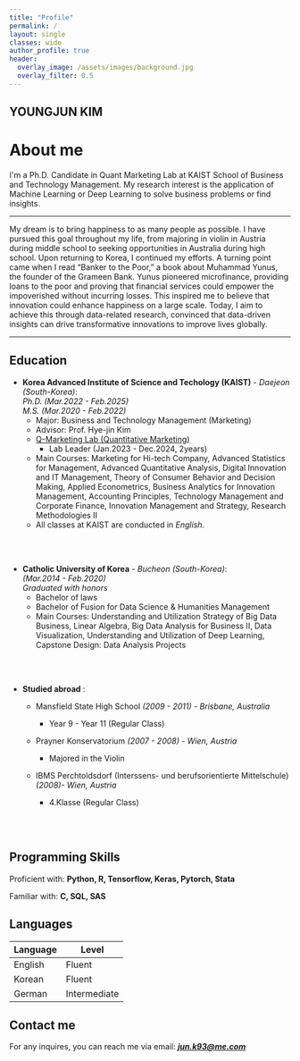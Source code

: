 ```yaml
---  
title: "Profile"
permalink: /
layout: single
classes: wide
author_profile: true
header:
  overlay_image: /assets/images/background.jpg
  overlay_filter: 0.5
---
```

## YOUNGJUN KIM
# About me

I'm a Ph.D. Candidate in Quant Marketing Lab at KAIST School of Business and Technology Management. My research interest is the application of Machine Learning or Deep Learning to solve business problems or find insights. 


---


My dream is to bring happiness to as many people as possible. I have pursued this goal throughout my life, from majoring in violin in Austria during middle school to seeking opportunities in Australia during high school. Upon returning to Korea, I continued my efforts.
A turning point came when I read “Banker to the Poor,” a book about Muhammad Yunus, the founder of the Grameen Bank. Yunus pioneered microfinance, providing loans to the poor and proving that financial services could empower the impoverished without incurring losses. This inspired me to believe that innovation could enhance happiness on a large scale.
Today, I aim to achieve this through data-related research, convinced that data-driven insights can drive transformative innovations to improve lives globally.


---
## Education

- **Korea Advanced Institute of Science and Techology (KAIST)** - *Daejeon (South-Korea)*:  
  *Ph.D. (Mar.2022 - Feb.2025)*  
  *M.S. (Mar.2020 - Feb.2022)*
    - Major: Business and Technology Management (Marketing)
    - Advisor: Prof. Hye-jin Kim
    - [Q-Marketing Lab (Quantitative Marketing) ](https://sites.google.com/view/q-marketinglab/home?authuser=0)
        - Lab Leader (Jan.2023 - Dec.2024, 2years)
    - Main Courses: Marketing for Hi-tech Company, Advanced Statistics for Management, Advanced Quantitative Analysis, Digital Innovation and IT Management, Theory of Consumer Behavior and Decision Making, Applied Econometrics, Business Analytics for Innovation Management, Accounting Principles, Technology Management and Corporate Finance, Innovation Management and Strategy, Research Methodologies II
    - All classes at KAIST are conducted in *English*.
<br/>
<br/>


- **Catholic University of Korea** - *Bucheon (South-Korea)*:  
  *(Mar.2014 - Feb.2020)*  
  *Graduated with honors*
    - Bachelor of laws
    - Bachelor of Fusion for Data Science & Humanities Management
    - Main Courses: Understanding and Utilization Strategy of Big Data Business, Linear Algebra, Big Data Analysis for Business II, Data Visualization, Understanding and Utilization of Deep Learning, Capstone Design: Data Analysis Projects
<br/>
<br/>

- **Studied abroad** :  
  - Mansfield State High School *(2009 - 2011)  - Brisbane, Australia*
    - Year 9 - Year 11 (Regular Class)

  - Prayner Konservatorium *(2007 - 2008)  - Wien, Austria*
    - Majored in the Violin
  - IBMS Perchtoldsdorf (Interssens- und berufsorientierte Mittelschule) *(2008)- Wien, Austria*  
    - 4.Klasse (Regular Class)
<br/>
<br/>  


## Programming Skills

Proficient with: **Python, R, Tensorflow, Keras, Pytorch, Stata**

Familiar with: **C, SQL, SAS**

## Languages

| Language | Level  |
|----------|--------|
| English  | Fluent |
| Korean   | Fluent |
| German   | Intermediate |

<!-- ## CV

Find attached the PDF version of my CVs:  
*English version*: [CV]({{ site.url }}/download/CV_english.pdf)  

Update: 2024/02/18 -->

## Contact me

For any inquires, you can reach me via email: **_[jun.k93@me.com](mailto:jun.k93@me.com)_**